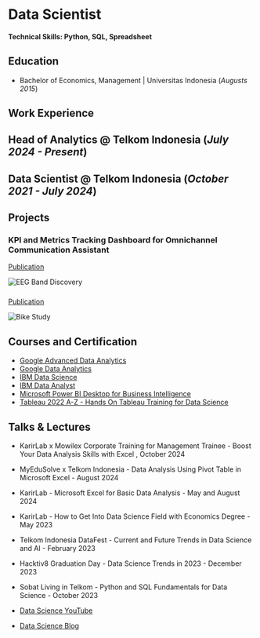 # Data Scientist

#### Technical Skills: Python, SQL, Spreadsheet

## Education
- Bachelor of Economics, Management | Universitas Indonesia (_Augusts 2015_)

## Work Experience
**Head of Analytics @ Telkom Indonesia (_July 2024 - Present_)**
- 

**Data Scientist @ Telkom Indonesia (_October 2021 - July 2024_)**
-

## Projects

### KPI and Metrics Tracking Dashboard for Omnichannel Communication Assistant
[Publication]()



![EEG Band Discovery](/assets/img/eeg_band_discovery.jpeg)

### 
[Publication]()



![Bike Study](/assets/img/bike_study.jpeg)


## Courses and Certification

- [Google Advanced Data Analytics](https://github.com/anaswick/portfolio/blob/main/assets/img/certification/Google%20Advance%20Data%20Analytics.JPG)
- [Google Data Analytics](https://github.com/anaswick/portfolio/blob/main/assets/img/certification/Google%20Data%20Analytics.JPG)
- [IBM Data Science](https://github.com/anaswick/portfolio/blob/main/assets/img/certification/IBM%20Data%20Science%20Professional%20Certificate.JPG)
- [IBM Data Analyst](https://github.com/anaswick/portfolio/blob/main/assets/img/certification/IBM%20Data%20Analyst.JPG)
- [Microsoft Power BI Desktop for Business Intelligence](https://github.com/anaswick/portfolio/blob/main/assets/img/certification/Microsoft%20Power%20BI%20Desktop%20for%20Business%20Intelligence.JPG)
- [Tableau 2022 A-Z - Hands On Tableau Training for Data Science](https://github.com/anaswick/portfolio/blob/main/assets/img/certification/Tableau%202022%20A-Z%20-%20Hands%20On%20Tableau%20Training%20for%20Data%20Science.JPG)

## Talks & Lectures
- KarirLab x Mowilex Corporate Training for Management Trainee - Boost Your Data Analysis Skills with Excel , October 2024
- MyEduSolve x Telkom Indonesia - Data Analysis Using Pivot Table in Microsoft Excel - August 2024
- KarirLab - Microsoft Excel for Basic Data Analysis - May and August 2024
- KarirLab - How to Get Into Data Science Field with Economics Degree - May 2023
- Telkom Indonesia DataFest - Current and Future Trends in Data Science and AI - February 2023
- Hacktiv8 Graduation Day - Data Science Trends in 2023 - December 2023
- Sobat Living in Telkom - Python and SQL Fundamentals for Data Science - October 2023

- [Data Science YouTube](https://www.youtube.com/@anaswicaksono1123)



- [Data Science Blog](https://medium.com/@anas.wicaksono25)
